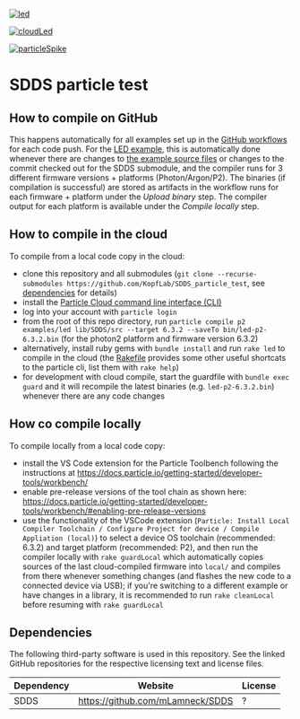 [![led](https://github.com/KopfLab/SDDS_particle_test/actions/workflows/compile-led.yaml/badge.svg?branch=main)](https://github.com/KopfLab/SDDS_particle_test/actions/workflows/compile-led.yaml)

[![cloudLed](https://github.com/KopfLab/SDDS_particle_test/actions/workflows/compile-cloudLed.yaml/badge.svg?branch=main)](https://github.com/KopfLab/SDDS_particle_test/actions/workflows/compile-cloudLed.yaml)

[![particleSpike](https://github.com/KopfLab/SDDS_particle_test/actions/workflows/compile-particleSpike.yaml/badge.svg?branch=main)](https://github.com/KopfLab/SDDS_particle_test/actions/workflows/compile-particleSpike.yaml)

# SDDS particle test

## How to compile on GitHub

This happens automatically for all examples set up in the [GitHub workflows](.github/workflows) for each code push. For the [LED example](../../actions/workflows/compile-led.yaml), this is automatically done whenever there are changes to [the example source files](examples/led/src) or changes to the commit checked out for the SDDS submodule, and the compiler runs for 3 different firmware versions + platforms (Photon/Argon/P2). The binaries (if compilation is successful) are stored as artifacts in the workflow runs for each firmware + platform under the *Upload binary* step. The compiler output for each platform is available under the *Compile locally* step.

## How to compile in the cloud

To compile from a local code copy in the cloud:

 - clone this repository and all submodules (`git clone --recurse-submodules https://github.com/KopfLab/SDDS_particle_test`, see [dependencies](#dependencies) for details)
 - install the [Particle Cloud command line interface (CLI)](https://github.com/spark/particle-cli)
 - log into your account with `particle login`
 - from the root of this repo directory, run `particle compile p2 examples/led lib/SDDS/src --target 6.3.2 --saveTo bin/led-p2-6.3.2.bin` (for the photon2 platform and firmware version 6.3.2)
 - alternatively, install ruby gems with `bundle install` and run `rake led` to compile in the cloud (the [Rakefile](Rakefile) provides some other useful shortcats to the particle cli, list them with `rake help`)
 - for development with cloud compile, start the guardfile with `bundle exec guard` and it will recompile the latest binaries (e.g. `led-p2-6.3.2.bin`) whenever there are any code changes

## How co compile locally

To compile locally from a local code copy:

 - install the VS Code extension for the Particle Toolbench following the instructions at https://docs.particle.io/getting-started/developer-tools/workbench/
 - enable pre-release versions of the tool chain as shown here: https://docs.particle.io/getting-started/developer-tools/workbench/#enabling-pre-release-versions
 - use the functionality of the VSCode extension (`Particle: Install Local Compiler Toolchain / Configure Project for device / Compile Appliation (local)`) to select a device OS toolchain (recommended: 6.3.2) and target platform (recommended: P2), and then run the compiler locally with `rake guardLocal` which automatically copies sources of the last cloud-compiled firmware into `local/` and compiles from there whenever something changes (and flashes the new code to a connected device via USB); if you're switching to a different example or have changes in a library, it is recommended to run `rake cleanLocal` before resuming with `rake guardLocal`
 
## Dependencies

The following third-party software is used in this repository. See the linked GitHub repositories for the respective licensing text and license files.

| **Dependency**    | **Website**                               | **License** |
|-------------------|-------------------------------------------|-------------|
| SDDS              | https://github.com/mLamneck/SDDS          | ?           |




